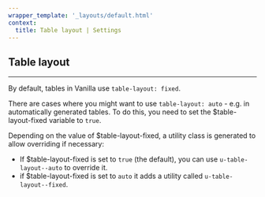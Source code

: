 ```yaml
---
wrapper_template: '_layouts/default.html'
context:
  title: Table layout | Settings
---
```


## Table layout

<hr>

By default, tables in Vanilla use `table-layout: fixed`.

There are cases where you might want to use `table-layout: auto` - e.g. in automatically generated tables. To do this, you need to set the \$table-layout-fixed variable to `true`.

Depending on the value of \$table-layout-fixed, a utility class is generated to allow overriding if necessary:

- If \$table-layout-fixed is set to `true` (the default), you can use `u-table-layout--auto` to override it.
- if \$table-layout-fixed is set to `auto` it adds a utility called `u-table-layout--fixed`.
